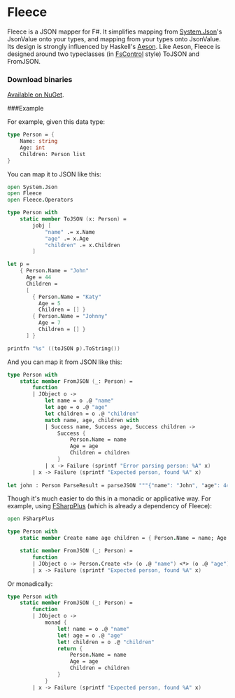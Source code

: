 Fleece
======

Fleece is a JSON mapper for F#. It simplifies mapping from [System.Json](http://bit.ly/1axIBoA)'s JsonValue onto your types, and mapping from your types onto JsonValue.
Its design is strongly influenced by Haskell's [Aeson](http://hackage.haskell.org/package/aeson-0.7.0.0/docs/Data-Aeson.html). Like Aeson, Fleece is designed around two typeclasses (in [FsControl](https://github.com/gmpl/FsControl) style) ToJSON and FromJSON.

### Download binaries

[Available on NuGet](https://www.nuget.org/packages/Fleece/).

###Example

For example, given this data type:

```fsharp
type Person = {
    Name: string
    Age: int
    Children: Person list
}
```

You can map it to JSON like this:

```fsharp
open System.Json
open Fleece
open Fleece.Operators

type Person with
    static member ToJSON (x: Person) =
        jobj [ 
            "name" .= x.Name
            "age" .= x.Age
            "children" .= x.Children
        ]

let p = 
    { Person.Name = "John"
      Age = 44
      Children = 
      [
        { Person.Name = "Katy"
          Age = 5
          Children = [] }
        { Person.Name = "Johnny"
          Age = 7
          Children = [] }
      ] }

printfn "%s" ((toJSON p).ToString())
```

And you can map it from JSON like this:

```fsharp
type Person with
    static member FromJSON (_: Person) =
        function
        | JObject o ->
            let name = o .@ "name"
            let age = o .@ "age"
            let children = o .@ "children"
            match name, age, children with
            | Success name, Success age, Success children -> 
                Success {
                    Person.Name = name
                    Age = age
                    Children = children
                }
            | x -> Failure (sprintf "Error parsing person: %A" x)
        | x -> Failure (sprintf "Expected person, found %A" x)
        
let john : Person ParseResult = parseJSON """{"name": "John", "age": 44, "children": [{"name": "Katy", "age": 5, "children": []}, {"name": "Johnny", "age": 7, "children": []}]}"""        
```

Though it's much easier to do this in a monadic or applicative way. For example, using [FSharpPlus](https://github.com/gmpl/FSharpPlus) (which is already a dependency of Fleece):

```fsharp
open FSharpPlus

type Person with
    static member Create name age children = { Person.Name = name; Age = age; Children = children }

    static member FromJSON (_: Person) =
        function
        | JObject o -> Person.Create <!> (o .@ "name") <*> (o .@ "age") <*> (o .@ "children")
        | x -> Failure (sprintf "Expected person, found %A" x)

```

Or monadically:


```fsharp
type Person with
    static member FromJSON (_: Person) = 
        function
        | JObject o -> 
            monad {
                let! name = o .@ "name"
                let! age = o .@ "age"
                let! children = o .@ "children"
                return {
                    Person.Name = name
                    Age = age
                    Children = children
                }
            }
        | x -> Failure (sprintf "Expected person, found %A" x)
```

